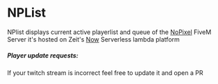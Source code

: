 # NPList

NPlist displays current active playerlist and queue of the [NoPixel](http://www.nopixel.com) FiveM Server it's hosted on Zeit's [Now](https://www.now.sh) Serverless lambda platform


##### Player update requests:

If your twitch stream is incorrect feel free to update it and open a PR 